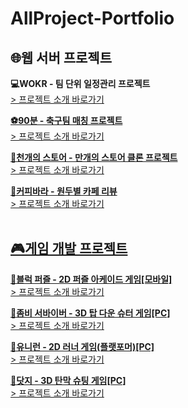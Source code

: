 # AllProject-Portfolio

## 🌐웹 서버 프로젝트

**💻WOKR - 팀 단위 일정관리 프로젝트**<br>
<a href = "https://github.com/guluming/AllProject-Portfolio/tree/main/WOKR%20%ED%94%84%EB%A1%9C%EC%A0%9D%ED%8A%B8">> 프로젝트 소개 바로가기<br>

**⚽️90분 - 축구팀 매칭 프로젝트**<br>
<a href = "https://github.com/guluming/AllProject-Portfolio/tree/main/90%EB%B6%84%20%ED%94%84%EB%A1%9C%EC%A0%9D%ED%8A%B8">> 프로젝트 소개 바로가기<br>

**🏬천개의 스토어 - 만개의 스토어 클론 프로젝트**<br>
<a href = "https://github.com/guluming/AllProject-Portfolio/tree/main/%EC%B2%9C%EA%B0%9C%EC%9D%98%20%EC%8A%A4%ED%86%A0%EC%96%B4%20%ED%94%84%EB%A1%9C%EC%A0%9D%ED%8A%B8">> 프로젝트 소개 바로가기<br>
  
**🏡커피바라 - 원두별 카페 리뷰**<br>
<a href = "https://github.com/guluming/AllProject-Portfolio/tree/main/%EC%BB%A4%ED%94%BC%EB%B0%94%EB%9D%BC%20%ED%94%84%EB%A1%9C%EC%A0%9D%ED%8A%B8">> 프로젝트 소개 바로가기<br><br>

## 🎮게임 개발 프로젝트
  
**🎲블럭 퍼즐 - 2D 퍼즐 아케이드 게임[모바일]**<br>
<a href = "https://github.com/guluming/AllProject-Portfolio/tree/main/%EB%B8%94%EB%A1%9D%20%ED%8D%BC%EC%A6%90%20%ED%94%84%EB%A1%9C%EC%A0%9D%ED%8A%B8">> 프로젝트 소개 바로가기<br>
  
**🔫좀비 서바이버 - 3D 탑 다운 슈터 게임[PC]**<br>
<a href = "https://github.com/guluming/AllProject-Portfolio/tree/main/%EC%A2%80%EB%B9%84%20%EC%84%9C%EB%B0%94%EC%9D%B4%EB%B2%84%20%ED%94%84%EB%A1%9C%EC%A0%9D%ED%8A%B8">> 프로젝트 소개 바로가기<br>
  
**🏃유니런 - 2D 러너 게임(플랫포머)[PC]**<br>
<a href = "https://github.com/guluming/AllProject-Portfolio/tree/main/%EC%9C%A0%EB%8B%88%EB%9F%B0%20%ED%94%84%EB%A1%9C%EC%A0%9D%ED%8A%B8">> 프로젝트 소개 바로가기<br>
  
**🚀닷지 - 3D 탄막 슈팅 게임[PC]**<br>
<a href = "https://github.com/guluming/AllProject-Portfolio/tree/main/%EB%8B%B7%EC%A7%80%20%ED%94%84%EB%A1%9C%EC%A0%9D%ED%8A%B8">> 프로젝트 소개 바로가기<br>
<br><br>
